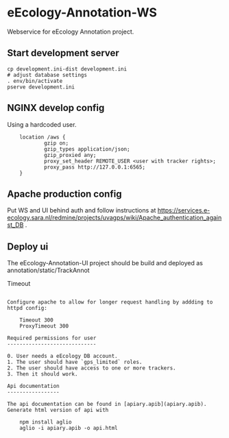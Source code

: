 eEcology-Annotation-WS
======================

Webservice for eEcology Annotation project.

Start development server
-------------------------

    cp development.ini-dist development.ini
    # adjust database settings
    . env/bin/activate
    pserve development.ini

NGINX develop config
--------------------

Using a hardcoded user.

        location /aws {
                gzip on;
                gzip_types application/json;
                gzip_proxied any;
                proxy_set_header REMOTE_USER <user with tracker rights>;
                proxy_pass http://127.0.0.1:6565;
        }

Apache production config
------------------------

Put WS and UI behind auth and follow instructions at https://services.e-ecology.sara.nl/redmine/projects/uvagps/wiki/Apache_authentication_against_DB .

Deploy ui
---------

The eEcology-Annotation-UI project should be build and deployed as annotation/static/TrackAnnot

Timeout
~~~~~~~

Configure apache to allow for longer request handling by addding to httpd config:

    Timeout 300
    ProxyTimeout 300

Required permissions for user
-----------------------------

0. User needs a eEcology DB account.
1. The user should have `gps_limited` roles.
2. The user should have access to one or more trackers.
3. Then it should work.

Api documentation
-----------------

The api documentation can be found in [apiary.apib](apiary.apib).
Generate html version of api with

    npm install aglio
    aglio -i apiary.apib -o api.html

